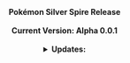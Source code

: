 <div align="center">
 <b>Pokémon Silver Spire Release<b/>
<br />
<br />
 <b>Current Version: Alpha 0.0.1</b>
<br />
<br />
  
<details>
<summary><b>Updates:</b></summary>
  <br />
- Updated Maps <br />
  <br />
- Updated Dialogue <br />
  <br />
- Added Trainers <br />
  <br />
</div>
